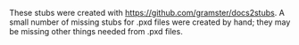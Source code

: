 These stubs were created with https://github.com/gramster/docs2stubs. A small number of missing stubs for
.pxd files were created by hand; they may be missing other things needed from .pxd files.
